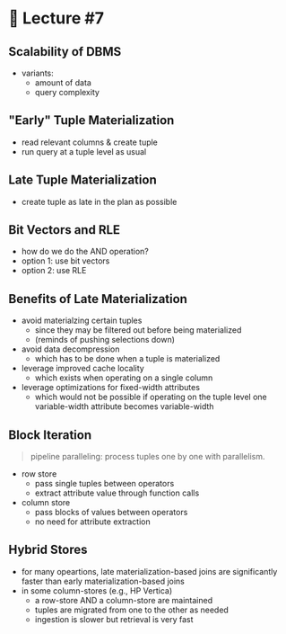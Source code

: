 📕 Lecture #7
===

## Scalability of DBMS
- variants:
	- amount of data
	- query complexity

## "Early" Tuple Materialization
- read relevant columns & create tuple
- run query at a tuple level as usual

## Late Tuple Materialization
- create tuple as late in the plan as possible

## Bit Vectors and RLE
- how do we do the AND operation?
- option 1: use bit vectors
- option 2: use RLE

## Benefits of Late Materialization
- avoid materialzing certain tuples
	- since they may be filtered out before being materialized
	- (reminds of pushing selections down)
- avoid data decompression
	- which has to be done when a tuple is materialized
- leverage improved cache locality
	- which exists when operating on a single column
- leverage optimizations for fixed-width attributes
	- which would not be possible if operating on the tuple level one variable-width attribute becomes variable-width

## Block Iteration
> pipeline paralleling: process tuples one by one with parallelism. 
- row store
	- pass single tuples between operators
	- extract attribute value through function calls
- column store
	- pass blocks of values between operators
	- no need for attribute extraction

## Hybrid Stores
- for many opeartions, late materialization-based joins are significantly faster than early materialization-based joins
- in some column-stores (e.g., HP Vertica)
	- a row-store AND a column-store are maintained
	- tuples are migrated from one to the other as needed
	- ingestion is slower but retrieval is very fast
